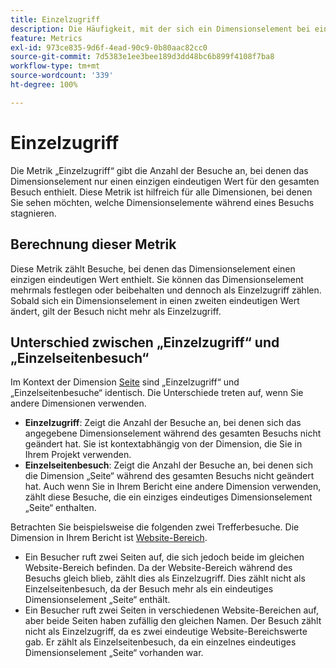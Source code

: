 ```yaml
---
title: Einzelzugriff
description: Die Häufigkeit, mit der sich ein Dimensionselement bei einem Besuch nicht geändert hat.
feature: Metrics
exl-id: 973ce835-9d6f-4ead-90c9-0b80aac82cc0
source-git-commit: 7d5383e1ee3bee189d3dd48bc6b899f4108f7ba8
workflow-type: tm+mt
source-wordcount: '339'
ht-degree: 100%

---
```


# Einzelzugriff

Die Metrik „Einzelzugriff“ gibt die Anzahl der Besuche an, bei denen das Dimensionselement nur einen einzigen eindeutigen Wert für den gesamten Besuch enthielt. Diese Metrik ist hilfreich für alle Dimensionen, bei denen Sie sehen möchten, welche Dimensionselemente während eines Besuchs stagnieren.

## Berechnung dieser Metrik

Diese Metrik zählt Besuche, bei denen das Dimensionselement einen einzigen eindeutigen Wert enthielt. Sie können das Dimensionselement mehrmals festlegen oder beibehalten und dennoch als Einzelzugriff zählen. Sobald sich ein Dimensionselement in einen zweiten eindeutigen Wert ändert, gilt der Besuch nicht mehr als Einzelzugriff.

## Unterschied zwischen „Einzelzugriff“ und „Einzelseitenbesuch“

Im Kontext der Dimension [Seite](../dimensions/page.md) sind „Einzelzugriff“ und „Einzelseitenbesuche“ identisch. Die Unterschiede treten auf, wenn Sie andere Dimensionen verwenden.

* **Einzelzugriff**: Zeigt die Anzahl der Besuche an, bei denen sich das angegebene Dimensionselement während des gesamten Besuchs nicht geändert hat. Sie ist kontextabhängig von der Dimension, die Sie in Ihrem Projekt verwenden.
* **Einzelseitenbesuch**: Zeigt die Anzahl der Besuche an, bei denen sich die Dimension „Seite“ während des gesamten Besuchs nicht geändert hat. Auch wenn Sie in Ihrem Bericht eine andere Dimension verwenden, zählt diese Besuche, die ein einziges eindeutiges Dimensionselement „Seite“ enthalten.

Betrachten Sie beispielsweise die folgenden zwei Trefferbesuche. Die Dimension in Ihrem Bericht ist [Website-Bereich](../dimensions/site-section.md).

* Ein Besucher ruft zwei Seiten auf, die sich jedoch beide im gleichen Website-Bereich befinden. Da der Website-Bereich während des Besuchs gleich blieb, zählt dies als Einzelzugriff. Dies zählt nicht als Einzelseitenbesuch, da der Besuch mehr als ein eindeutiges Dimensionselement „Seite“ enthält.
* Ein Besucher ruft zwei Seiten in verschiedenen Website-Bereichen auf, aber beide Seiten haben zufällig den gleichen Namen. Der Besuch zählt nicht als Einzelzugriff, da es zwei eindeutige Website-Bereichswerte gab. Er zählt als Einzelseitenbesuch, da ein einzelnes eindeutiges Dimensionselement „Seite“ vorhanden war.
